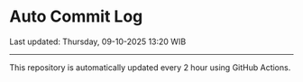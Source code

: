 # Auto Commit Log

Last updated: Thursday, 09-10-2025 13:20 WIB

---

This repository is automatically updated every 2 hour using GitHub Actions.
